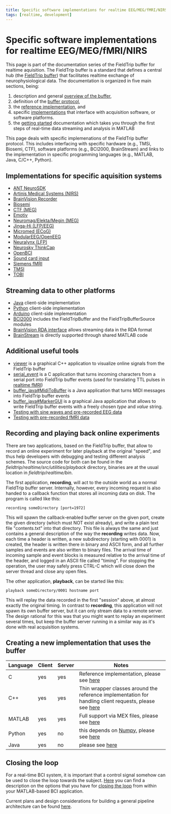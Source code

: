 ```yaml
---
title: Specific software implementations for realtime EEG/MEG/fMRI/NIRS
tags: [realtime, development]
---
```


# Specific software implementations for realtime EEG/MEG/fMRI/NIRS

This page is part of the documentation series of the FieldTrip buffer for realtime aquisition. The FieldTrip buffer is a standard that defines a central hub (the [FieldTrip buffer](/development/realtime)) that facilitates realtime exchange of neurophysiological data. The documentation is organized in five main sections, being:

1.  description and general [overview of the buffer](/development/realtime/buffer_overview),
2.  definition of the [buffer protocol](/development/realtime/buffer_protocol),
3.  the [reference implementation](/development/realtime/reference_implementation), and
4.  specific [implementations](/development/realtime/implementation) that interface with acquisition software, or software platforms.
5.  the [getting started](/getting_started/realtime) documentation which takes you through the first steps of real-time data streaming and analysis in MATLAB

This page deals with specific implemenations of the FieldTrip buffer protocol. This includes interfacing with specific hardware (e.g., TMSi, Biosemi, CTF), software platforms (e.g., BCI2000, BrainStream) and links to the implementation in specific programming languages (e.g., MATLAB, Java, C/C++, Python).

## Implementations for specific aquisition systems

- [ANT NeuroSDK](/development/realtime/neurosdk)
- [Artinis Medical Systems (NIRS)](/development/realtime/artinis)
- [BrainVision Recorder](/development/realtime/rda)
- [Biosemi](/development/realtime/biosemi)
- [CTF (MEG)](/development/realtime/ctf)
- [Emotiv](/development/realtime/emotiv)
- [Neuromag/Elekta/Megin (MEG)](/development/realtime/neuromag)
- [Jinga-Hi (LFP/EEG)](/development/realtime/jinga-hi)
- [Micromed (ECoG)](/development/realtime/micromed)
- [ModularEEG/OpenEEG](/development/realtime/modulareeg)
- [Neuralynx (LFP)](/development/realtime/neuralynx)
- [Neurosky ThinkCap](/development/realtime/neurosky)
- [OpenBCI](/development/realtime/openbci)
- [Sound card input](/development/realtime/audio2ft)
- [Siemens fMRI](/development/realtime/fmri)
- [TMSI](/development/realtime/tmsi)
- [TOBI](/development/realtime/tobi)

## Streaming data to other platforms

- [Java](/development/realtime/buffer_java) client-side implementation
- [Python](/development/realtime/buffer_python) client-side implementation
- [Arduino](/development/realtime/arduino) client-side implementation
- [BCI2000](/development/realtime/bci2000) includes the FieldTripBuffer and the FieldTripBufferSource modules
- [BrainVision RDA interface](/development/realtime/rda) allows streaming data in the RDA format
- [BrainStream](/development/realtime/brainstream) is directly supported through shared MATLAB code

## Additional useful tools

- [viewer](/development/realtime/viewer) is a graphical C++ application to visualize online signals from the FieldTrip buffer
- [serial_event](/development/realtime/serial_event) is a C application that turns incoming characters from a serial port into FieldTrip buffer events (used for translating TTL pulses in [realtime fMRI](/development/realtime/fmri))
- [buffer_java#MidiToBuffer](/development/realtime/buffer_java#MidiToBuffer) is a Java application that turns MIDI messages into FieldTrip buffer events
- [buffer_java#MarkerGUI](/development/realtime/buffer_java#MarkerGUI) is a graphical Java application that allows to write FieldTrip buffer events with a freely chosen _type_ and _value_ string.
- [Testing with sine waves and pre-recorded EEG data](/development/realtime/eeg)
- [Testing with pre-recorded fMRI data](/development/realtime/fmri#testing_with_pre-recorded_fmri_data)

## Recording and playing back online experiments

There are two applications, based on the FieldTrip buffer, that allow to record an online experiment for later playback at the original "speed", and thus help developers with debugging and testing different analysis schemes. The source code for both can be found in the _fieldtrip/realtime/src/utilities/playback_ directory, binaries are at the usual location in _fieldtrip/realtime/bin_.

The first application, **recording**, will act to the outside world as a normal FieldTrip buffer server. Internally, however, every incoming request is also handed to a callback function that stores all incoming data on disk. The program is called like this:

    recording someDirectory [port=1972]

This will spawn the callback-enabled buffer server on the given port, create the given directory (which must NOT exist already), and write a plain text file "contents.txt" into that directory. This file is always the same and just contains a general description of the way the **recording** writes data. Now, each time a header is written, a new subdirectory (starting with 0001) is created, the header is written there in binary and ASCII form, and all further samples and events are also written to binary files. The arrival time of incoming sample and event blocks is measured relative to the arrival time of the header, and logged in an ASCII file called "timing". For stopping the operation, the user may safely press CTRL-C which will close down the server thread and close any open files.

The other application, **playback**, can be started like this:

    playback someDirectory/0001 hostname port

This will replay the data recorded in the first "session" above, at almost exactly the original timing. In contrast to **recording**, this application will not spawn its own buffer server, but it can only stream data to a remote server. The design rational for this was that you might want to replay an experiment several times, but keep the buffer server running in a similar way as it's done with real acquisition systems.

## Creating a new implementation that uses the buffer

| Language | Client | Server | Notes                                                                                                                                      |
| -------- | ------ | ------ | ------------------------------------------------------------------------------------------------------------------------------------------ |
| C        | yes    | yes    | Reference implementation, please see [here](/development/realtime/buffer_c)                                                                |
| C++      | yes    | yes    | Thin wrapper classes around the reference implementation for handling client requests, please see [here](/development/realtime/buffer_cpp) |
| MATLAB   | yes    | yes    | Full support via MEX files, please see [here](/development/realtime/buffer_matlab)                                                         |
| Python   | yes    | no     | this depends on [Numpy](http://numpy.scipy.org), please see [here](/development/realtime/buffer_python)                                    |
| Java     | yes    | no     | please see [here](/development/realtime/buffer_java)                                                                                       |

## Closing the loop

For a real-time BCI system, it is important that a control signal somehow can be used to close the loop towards the subject. [Here](/development/realtime/closing_the_loop) you can find a description on the options that you have for [closing the loop](/development/realtime/closing_the_loop) from within your MATLAB-based BCI application.

Current plans and design considerations for building a general pipeline architecture can be found [here](/development/realtime/pipeline).

